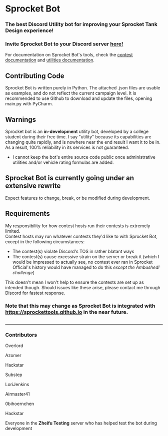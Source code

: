 # Sprocket Bot
### The best Discord Utility bot for improving your Sprocket Tank Design experience!

### Invite Sprocket Bot to your Discord server [here!](https://discord.com/api/oauth2/authorize?client_id=1137847253114040330&permissions=68169452355409&scope=bot%20applications.commands)

For documentation on Sprocket Bot's tools, check the [contest documentation](https://github.com/SprocketTools/SprocketBot/blob/main/CONTESTS.md) and [utilities documentation](https://github.com/SprocketTools/SprocketBot/blob/main/TOOLS.md).

## Contributing Code
Sprocket Bot is written purely in Python.  The attached .json files are usable as examples, and do not reflect the current campaign level.  It is recommended to use Github to download and update the files, opening main.py with PyCharm.

## Warnings
Sprocket bot is an **in-development** utility bot, developed by a college student during their free time.  I say "utility" because its capabilities are changing quite rapidly, and is nowhere near the end result I want it to be in.  As a result, 100% reliability in its services is not guaranteed.  
- I cannot keep the bot's entire source code public once administrative utilities and/or vehicle rating formulas are added.

## Sprocket Bot is currently going under an extensive rewrite
Expect features to change, break, or be modified during development.

## Requirements
My responsibility for how contest hosts run their contests is extremely limited.  
Contest hosts may run whatever contests they'd like to with Sprocket Bot, except in the following circumstances:  
- The contest(s) violate Discord's TOS in rather blatant ways 
- The contest(s) cause excessive strain on the server or break it (which I would be impressed to actually see, no contest ever ran in Sprocket Official's history would have managed to do this *except the Ambushed! challenge*)

This doesn't mean I won't help to ensure the contests are set up as intended though.  Should issues like these arise, please contact me through Discord for fastest response.

### Note that this may change as Sprocket Bot is integrated with https://sprockettools.github.io in the near future.

##
** **

### Contributors

Overlord

Azomer

Hackstar

Substep

LoriJenkins

Airmaster41

0bihoernchen

Hackstar

Everyone in the **Zheifu Testing** server who has helped test the bot during development


